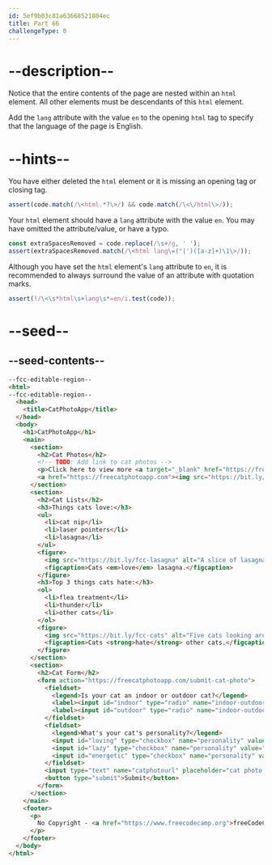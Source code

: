 ```yaml
---
id: 5ef9b03c81a63668521804ec
title: Part 66
challengeType: 0
---
```


# --description--

Notice that the entire contents of the page are nested within an `html` element. All other elements must be descendants of this `html` element.

Add the `lang` attribute with the value `en` to the opening `html` tag to specify that the language of the page is English.

# --hints--

You have either deleted the `html` element or it is missing an opening tag or closing tag.

```js
assert(code.match(/\<html.*?\>/) && code.match(/\<\/html\>/));
```

Your `html` element should have a `lang` attribute with the value `en`. You may have omitted the attribute/value, or have a typo.

```js
const extraSpacesRemoved = code.replace(/\s+/g, ' ');
assert(extraSpacesRemoved.match(/\<html lang\=("|')([a-z]+)\1\>/));
```

Although you have set the `html` element's `lang` attribute to `en`, it is recommended to always surround the value of an attribute with quotation marks.

```js
assert(!/\<\s*html\s+lang\s*=en/i.test(code));
```

# --seed--

## --seed-contents--

```html
--fcc-editable-region--
<html>
--fcc-editable-region--
  <head>
    <title>CatPhotoApp</title>
  </head>
  <body>
    <h1>CatPhotoApp</h1>
    <main>
      <section>
        <h2>Cat Photos</h2>
        <!-- TODO: Add link to cat photos -->
        <p>Click here to view more <a target="_blank" href="https://freecatphotoapp.com">cat photos</a>.</p>
        <a href="https://freecatphotoapp.com"><img src="https://bit.ly/fcc-relaxing-cat" alt="A cute orange cat lying on its back."></a>
      </section>
      <section>
        <h2>Cat Lists</h2>
        <h3>Things cats love:</h3>
        <ul>
          <li>cat nip</li>
          <li>laser pointers</li>
          <li>lasagna</li>
        </ul>
        <figure>
          <img src="https://bit.ly/fcc-lasagna" alt="A slice of lasagna on a plate.">
          <figcaption>Cats <em>love</em> lasagna.</figcaption>  
        </figure>
        <h3>Top 3 things cats hate:</h3>
        <ol>
          <li>flea treatment</li>
          <li>thunder</li>
          <li>other cats</li>
        </ol>
        <figure>
          <img src="https://bit.ly/fcc-cats" alt="Five cats looking around a field.">
          <figcaption>Cats <strong>hate</strong> other cats.</figcaption>  
        </figure>
      </section>
      <section>
        <h2>Cat Form</h2>
        <form action="https://freecatphotoapp.com/submit-cat-photo">
          <fieldset>
            <legend>Is your cat an indoor or outdoor cat?</legend>
            <label><input id="indoor" type="radio" name="indoor-outdoor" value="indoor" checked> Indoor</label>
            <label><input id="outdoor" type="radio" name="indoor-outdoor" value="outdoor"> Outdoor</label>
          </fieldset>
          <fieldset>
            <legend>What's your cat's personality?</legend>
            <input id="loving" type="checkbox" name="personality" value="loving" checked> <label for="loving">Loving</label>
            <input id="lazy" type="checkbox" name="personality" value="lazy"> <label for="lazy">Lazy</label>
            <input id="energetic" type="checkbox" name="personality" value="energetic"> <label for="energetic">Energetic</label>
          </fieldset>
          <input type="text" name="catphotourl" placeholder="cat photo URL" required>
          <button type="submit">Submit</button>
        </form>
      </section>
    </main>
    <footer>
      <p>
        No Copyright - <a href="https://www.freecodecamp.org">freeCodeCamp.org</a>
      </p>
    </footer>
  </body>
</html>
```
